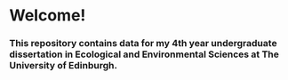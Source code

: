 # Welcome!


### This repository contains data for my 4th year undergraduate dissertation in Ecological and Environmental Sciences at The University of Edinburgh.
